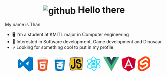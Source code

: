 <h1 align="center">
  <img alt="github" src="https://media.giphy.com/media/KzJkzjggfGN5Py6nkT/giphy.gif" height="60" align="center">
  Hello there
</h1>

My name is Than

- 🖥 I'm a student at KMITL major in Computer engineering
- 🦕 Interested in Software development, Game development and Dinosaur
- ⚡ Looking for something cool to put in my profile

<p  align="center">
  <img alt="vscode" src="https://github.com/bloodzmoon/bloodzmoon/blob/master/assets/vscode.gif" height="50">  
  <img alt="html5" src="https://github.com/bloodzmoon/bloodzmoon/blob/master/assets/html5.gif" height="50">
  <img alt="css3" src="https://github.com/bloodzmoon/bloodzmoon/blob/master/assets/css3.gif" height="50">
  <img alt="js" src="https://github.com/bloodzmoon/bloodzmoon/blob/master/assets/js.gif" height="50">
  <img alt="react" src="https://github.com/bloodzmoon/bloodzmoon/blob/master/assets/react.gif" height="50">
  <img alt="vue" src="https://github.com/bloodzmoon/bloodzmoon/blob/master/assets/vue.gif" height="50">
  <img alt="angular" src="https://github.com/bloodzmoon/bloodzmoon/blob/master/assets/angular.gif" height="50">  
  <img alt="svelte" src="https://github.com/bloodzmoon/bloodzmoon/blob/master/assets/svelte.gif" height="50">
</p>
